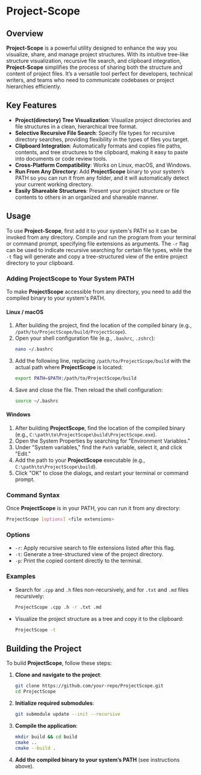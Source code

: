 # Project-Scope

## Overview
**Project-Scope** is a powerful utility designed to enhance the way you visualize, share, and manage project structures. With its intuitive tree-like structure visualization, recursive file search, and clipboard integration, **Project-Scope** simplifies the process of sharing both the structure and content of project files. It’s a versatile tool perfect for developers, technical writers, and teams who need to communicate codebases or project hierarchies efficiently.

## Key Features
- **Project(directory) Tree Visualization**: Visualize project directories and file structures in a clean, hierarchical tree format.
- **Selective Recursive File Search**: Specify file types for recursive directory searches, providing flexibility in the types of files you target.
- **Clipboard Integration**: Automatically formats and copies file paths, contents, and tree structures to the clipboard, making it easy to paste into documents or code review tools.
- **Cross-Platform Compatibility**: Works on Linux, macOS, and Windows.
- **Run From Any Directory**: Add **ProjectScope** binary to your system’s PATH so you can run it from any folder, and it will automatically detect your current working directory.
- **Easily Shareable Structures**: Present your project structure or file contents to others in an organized and shareable manner.

## Usage
To use **Project-Scope**, first add it to your system's PATH so it can be invoked from any directory. Compile and run the program from your terminal or command prompt, specifying file extensions as arguments. The `-r` flag can be used to indicate recursive searching for certain file types, while the `-t` flag will generate and copy a tree-structured view of the entire project directory to your clipboard.

### Adding ProjectScope to Your System PATH
To make **ProjectScope** accessible from any directory, you need to add the compiled binary to your system's PATH.

#### Linux / macOS
1. After building the project, find the location of the compiled binary (e.g., `/path/to/ProjectScope/build/ProjectScope`).
2. Open your shell configuration file (e.g., `.bashrc`, `.zshrc`):
   ```bash
   nano ~/.bashrc
   ```
3. Add the following line, replacing `/path/to/ProjectScope/build` with the actual path where **ProjectScope** is located:
   ```bash
   export PATH=$PATH:/path/to/ProjectScope/build
   ```
4. Save and close the file. Then reload the shell configuration:
   ```bash
   source ~/.bashrc
   ```

#### Windows
1. After building **ProjectScope**, find the location of the compiled binary (e.g., `C:\path\to\ProjectScope\build\ProjectScope.exe`).
2. Open the System Properties by searching for "Environment Variables."
3. Under "System variables," find the `Path` variable, select it, and click "Edit."
4. Add the path to your **ProjectScope** executable (e.g., `C:\path\to\ProjectScope\build`).
5. Click "OK" to close the dialogs, and restart your terminal or command prompt.

### Command Syntax
Once **ProjectScope** is in your PATH, you can run it from any directory:
```bash
ProjectScope [options] <file extensions>
```

### Options
- `-r`: Apply recursive search to file extensions listed after this flag.
- `-t`: Generate a tree-structured view of the project directory.
- `-p`: Print the copied content directly to the terminal.

### Examples
- Search for `.cpp` and `.h` files non-recursively, and for `.txt` and `.md` files recursively:
  ```bash
  ProjectScope .cpp .h -r .txt .md
  ```
- Visualize the project structure as a tree and copy it to the clipboard:
  ```bash
  ProjectScope -t
  ```

## Building the Project
To build **ProjectScope**, follow these steps:

1. **Clone and navigate to the project**:
   ```bash
   git clone https://github.com/your-repo/ProjectScope.git
   cd ProjectScope
   ```

2. **Initialize required submodules**:
   ```bash
   git submodule update --init --recursive
   ```

3. **Compile the application**:
   ```bash
   mkdir build && cd build
   cmake ..
   cmake --build .
   ```

4. **Add the compiled binary to your system’s PATH** (see instructions above).

